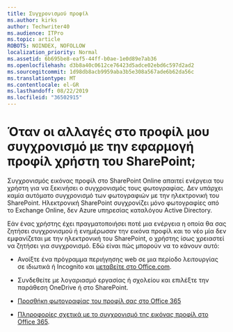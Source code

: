 ```yaml
---
title: Συγχρονισμού προφίλ
ms.author: kirks
author: Techwriter40
ms.audience: ITPro
ms.topic: article
ROBOTS: NOINDEX, NOFOLLOW
localization_priority: Normal
ms.assetid: 6b695be8-eaf5-44ff-b0ae-1e0d89e7ab36
ms.openlocfilehash: d3b8a40c0612ce76423d5adce02ebd6c597d2ad2
ms.sourcegitcommit: 1d98db8acb9959aba3b5e308a567ade6b62da56c
ms.translationtype: MT
ms.contentlocale: el-GR
ms.lasthandoff: 08/22/2019
ms.locfileid: "36502915"
---
```

# <a name="when-do-my-profile-changes-sync-to-the-sharepoint-user-profile-application"></a>Όταν οι αλλαγές στο προφίλ μου συγχρονισμό με την εφαρμογή προφίλ χρήστη του SharePoint;

Συγχρονισμός εικόνας προφίλ στο SharePoint Online απαιτεί ενέργεια του χρήστη για να ξεκινήσει ο συγχρονισμός τους φωτογραφίας. Δεν υπάρχει καμία αυτόματο συγχρονισμό των φωτογραφιών με την ηλεκτρονική του SharePoint. Ηλεκτρονική SharePoint συγχρονίζει μόνο φωτογραφίες από το Exchange Online, δεν Azure υπηρεσίας καταλόγου Active Directory.

Εάν ένας χρήστης έχει πραγματοποιήσει ποτέ μια ενέργεια η οποία θα σας ζητήσει συγχρονισμού ή ενημέρωσαν την εικόνα προφίλ και το νέο μία δεν εμφανίζεται με την ηλεκτρονική του SharePoint, ο χρήστης ίσως χρειαστεί να ζητήσει για συγχρονισμό. Εδώ είναι πώς μπορούν να το κάνουν αυτό:

- Ανοίξτε ένα πρόγραμμα περιήγησης web σε μια περίοδο λειτουργίας σε ιδιωτικά ή Incognito και [μεταβείτε στο Office.com](http://www.office.com/).

- Συνδεθείτε με λογαριασμό εργασίας ή σχολείου και επιλέξτε την παράθεση OneDrive ή στο SharePoint.

- [Προσθήκη φωτογραφίας του προφίλ σας στο Office 365](https://support.office.com/article/Add-your-profile-photo-to-Office-365-2eaf93fd-b3f1-43b9-9cdc-bdcd548435b7)

- [Πληροφορίες σχετικά με το συγχρονισμό της εικόνας προφίλ στο Office 365](https://support.office.com/article/Information-about-user-profile-synchronization-in-SharePoint-Online-177eb196-5887-43c9-84c3-b98a43d35129).

